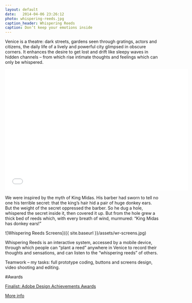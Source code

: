 ```yaml
---
layout: default
date:   2014-04-06 23:26:12
photo: whispering-reeds.jpg
caption_header: Whispering Reeds
caption: Don’t keep your emotions inside
---
```


Venice is a theatre: dark streets, gardens seen through gratings, actors and citizens, the daily life of a lively and powerful city glimpsed in obscure corners. It enhances the desire to get lost and drift like sleepy waves in hidden channels – from which rise intimate thoughts and feelings which can only be whispered.

<iframe src="//player.vimeo.com/video/28295678?title=0&amp;byline=0&amp;portrait=0" width="600" height="400" frameborder="0" allowfullscreen="allowfullscreen"> </iframe>

We were inspired by the myth of King Midas. His barber had sworn to tell no one his terrible secret: that the king’s hair hid a pair of huge donkey ears. But the weight of the secret oppressed the barber. So he dug a hole, whispered the secret inside it, then covered it up. But from the hole grew a thick bed of reeds which, with every breath of wind, murmured: “King Midas has donkey ears!”

![Whispering Reeds Screens]({{ site.baseurl }}/assets/wr-screens.jpg)

Whispering Reeds is an interactive system, accessed by a mobile device, through which people can “plant a reed” anywhere in Venice to record their thoughts and sensations, and can listen to the “whispering reeds” of others.
 
Teamwork – my tasks: full prototype coding, buttons and screens design, video shooting and editing.

#Awards 

[Finalist: Adobe Design Achievements Awards](http://www.adaagallery.com/damianogui) 

[More info](http://www.interaction-venice.com/projects/iuav10-11Studio1/projects/whispering-reeds/)